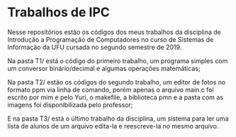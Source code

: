 # Trabalhos de IPC

Nesse repositórios estão os códigos dos meus trabalhos da disciplina de Introdução a Programação de Computadores no curso de Sistemas de Informação da UFU cursada no segundo semestre de 2019.

Na pasta T1/ está o código do primeiro trabalho, um programa simples com um conversor binário/decimal e algumas operações matemáticas;

Na pasta T2/ estão os códigos do segundo trabalho, um editor de fotos no formato ppm via linha de comando, porém apenas o arquivo main.c foi escrito por mim e pelo Yuri, o makefile, a biblioteca pmn e a pasta com as imagens foi disponibilizada pelo professor;

E na pasta T3/ está o último trabalho da disciplina, um sistema para ler uma lista de alunos de um arquivo edita-la e reescreve-la no mesmo arquivo.

